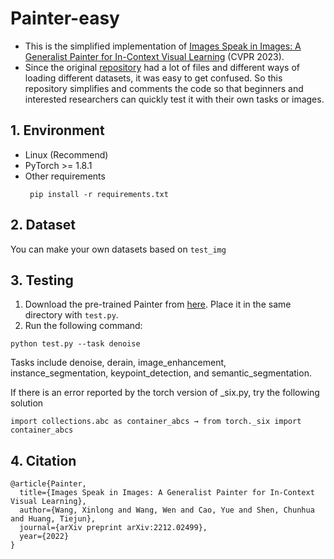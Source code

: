 # Painter-easy
- This is the simplified implementation of [Images Speak in Images: A Generalist Painter for In-Context Visual Learning](https://openaccess.thecvf.com/content/CVPR2023/html/Wang_Images_Speak_in_Images_A_Generalist_Painter_for_In-Context_Visual_CVPR_2023_paper.html) (CVPR 2023).
- Since the original [repository](https://github.com/baaivision/Painter) had a lot of files and different ways of loading different datasets, it was easy to get confused. So this repository simplifies and comments the code so that beginners and interested researchers can quickly test it with their own tasks or images.

## 1. Environment
- Linux (Recommend)
- PyTorch >= 1.8.1
- Other requirements
   ```
    pip install -r requirements.txt
   ```
## 2. Dataset
You can make your own datasets based on `test_img`
## 3. Testing
1. Download the pre-trained Painter from [here](https://huggingface.co/BAAI/Painter/blob/main/painter_vit_large.pth). Place it in the same directory with `test.py`.
2. Run the following command:
```
python test.py --task denoise
```
Tasks include denoise, derain, image_enhancement, instance_segmentation, keypoint_detection, and semantic_segmentation.

If there is an error reported by the torch version of _six.py, try the following solution
```
import collections.abc as container_abcs → from torch._six import container_abcs 
```
## 4. Citation
```
@article{Painter,
  title={Images Speak in Images: A Generalist Painter for In-Context Visual Learning},
  author={Wang, Xinlong and Wang, Wen and Cao, Yue and Shen, Chunhua and Huang, Tiejun},
  journal={arXiv preprint arXiv:2212.02499},
  year={2022}
}
```
